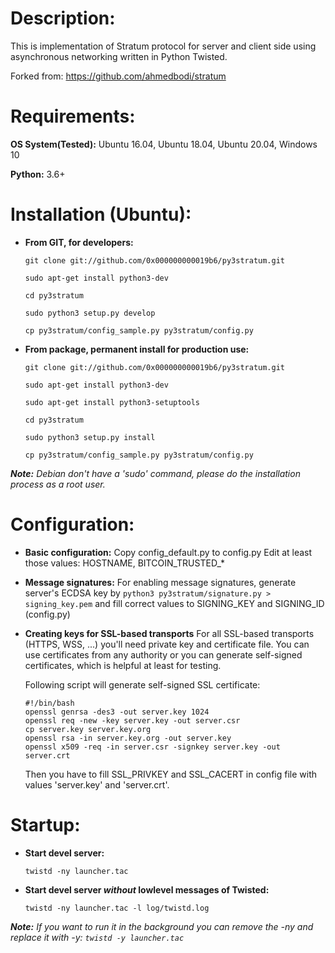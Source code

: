
# Description:

This is implementation of Stratum protocol for server and client side
using asynchronous networking written in Python Twisted.

Forked from: https://github.com/ahmedbodi/stratum

# Requirements:
**OS System(Tested):** Ubuntu 16.04, Ubuntu 18.04, Ubuntu 20.04, Windows 10

**Python:** 3.6+

# Installation (Ubuntu):

 - **From GIT, for developers:**
   
	``` git clone git://github.com/0x000000000019b6/py3stratum.git ```
   
	``` sudo apt-get install python3-dev ```
   
	``` cd py3stratum ``` 
   
	``` sudo python3 setup.py develop ``` 
    
	``` cp py3stratum/config_sample.py py3stratum/config.py ```
    
 - **From package, permanent install for production use:**
   
	``` git clone git://github.com/0x000000000019b6/py3stratum.git ```
   
	``` sudo apt-get install python3-dev ```
   
	``` sudo apt-get install python3-setuptools ```
   
	``` cd py3stratum ``` 
   
	``` sudo python3 setup.py install ``` 

	``` cp py3stratum/config_sample.py py3stratum/config.py ```

***Note:*** *Debian don't have a 'sudo' command, please do the installation
process as a root user.*

# Configuration:

 - **Basic configuration:**
Copy config_default.py to config.py
Edit at least those values: HOSTNAME, BITCOIN_TRUSTED_*

 - **Message signatures:**
For enabling message signatures, generate server's ECDSA key by
```python3 py3stratum/signature.py > signing_key.pem```
and fill correct values to SIGNING_KEY and SIGNING_ID (config.py)

- **Creating keys for SSL-based transports**
For all SSL-based transports (HTTPS, WSS, ...) you'll need private key
and certificate file. You can use certificates from any authority or you can
generate self-signed certificates, which is helpful at least for testing.

	Following script will generate self-signed SSL certificate:
	
	```
	#!/bin/bash
	openssl genrsa -des3 -out server.key 1024
	openssl req -new -key server.key -out server.csr
	cp server.key server.key.org
	openssl rsa -in server.key.org -out server.key
	openssl x509 -req -in server.csr -signkey server.key -out server.crt
	```

	Then you have to fill SSL_PRIVKEY and SSL_CACERT in config file with
	values 'server.key' and 'server.crt'.

# Startup:

 - **Start devel server:**
	```
	twistd -ny launcher.tac
	```
	
 - **Start devel server *without* lowlevel messages of Twisted:**
	```
	twistd -ny launcher.tac -l log/twistd.log
	```

***Note:*** *If you want to run it in the background you can remove the -ny and replace it with -y: ```twistd -y launcher.tac```*
